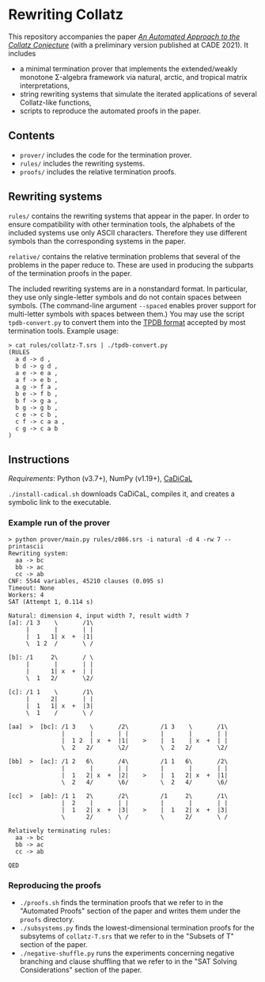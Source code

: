 # Rewriting Collatz
This repository accompanies the paper [*An Automated Approach to the Collatz Conjecture*](https://www.cs.cmu.edu/~eyolcu/research/rewriting-collatz.pdf) (with a preliminary version published at CADE 2021). It includes
- a minimal termination prover that implements the extended/weakly monotone Σ-algebra framework via natural, arctic, and tropical matrix interpretations,
- string rewriting systems that simulate the iterated applications of several Collatz-like functions,
- scripts to reproduce the automated proofs in the paper.

## Contents
- `prover/` includes the code for the termination prover.
- `rules/` includes the rewriting systems.
- `proofs/` includes the relative termination proofs.

## Rewriting systems
`rules/` contains the rewriting systems that appear in the paper. In order to ensure compatibility with other termination tools, the alphabets of the included systems use only ASCII characters. Therefore they use different symbols than the corresponding systems in the paper.

`relative/` contains the relative termination problems that several of the problems in the paper reduce to. These are used in producing the subparts of the termination proofs in the paper.

The included rewriting systems are in a nonstandard format. In particular, they use only single-letter symbols and do not contain spaces between symbols. (The command-line argument `--spaced` enables prover support for multi-letter symbols with spaces between them.) You may use the script `tpdb-convert.py` to convert them into the [TPDB format](https://www.lri.fr/~marche/tpdb/format.html) accepted by most termination tools. Example usage:
```
> cat rules/collatz-T.srs | ./tpdb-convert.py
(RULES
  a d -> d ,
  b d -> g d ,
  a e -> e a ,
  a f -> e b ,
  a g -> f a ,
  b e -> f b ,
  b f -> g a ,
  b g -> g b ,
  c e -> c b ,
  c f -> c a a ,
  c g -> c a b
)
```

## Instructions
*Requirements*: Python (v3.7+), NumPy (v1.19+), [CaDiCaL](https://github.com/arminbiere/cadical)

`./install-cadical.sh` downloads CaDiCaL, compiles it, and creates a symbolic link to the executable.

### Example run of the prover
```
> python prover/main.py rules/z086.srs -i natural -d 4 -rw 7 --printascii
Rewriting system:
  aa -> bc
  bb -> ac
  cc -> ab
CNF: 5544 variables, 45210 clauses (0.095 s)
Timeout: None
Workers: 4
SAT (Attempt 1, 0.114 s)

Natural: dimension 4, input width 7, result width 7
[a]: /1 3    \       /1\
     |       |       | |
     |  1   1| x  +  |1|
     \  1 2  /       \ /

[b]: /1     2\       / \
     |       |       | |
     |      1| x  +  | |
     \  1   2/       \2/

[c]: /1 1    \       /1\
     |      2|       | |
     |  1   1| x  +  |3|
     \  1    /       \ /

[aa]  >  [bc]: /1 3    \       /2\         /1 3    \       /1\
               |       |       | |         |       |       | |
               |  1 2  | x  +  |1|    >    |  1    | x  +  | |
               \  2   2/       \2/         \  2   2/       \2/

[bb]  >  [ac]: /1 2   6\       /4\         /1 1   6\       /2\
               |       |       | |         |       |       | |
               |  1   2| x  +  |2|    >    |  1   2| x  +  |1|
               \  2   4/       \6/         \  2   4/       \6/

[cc]  >  [ab]: /1 1   2\       /2\         /1     2\       /1\
               |  2    |       | |         |       |       | |
               |  1   2| x  +  |3|    >    |  1   2| x  +  |3|
               \      2/       \ /         \      2/       \ /

Relatively terminating rules:
  aa -> bc
  bb -> ac
  cc -> ab

QED
```

### Reproducing the proofs
- `./proofs.sh` finds the termination proofs that we refer to in the "Automated Proofs" section of the paper and writes them under the `proofs` directory.
- `./subsystems.py` finds the lowest-dimensional termination proofs for the subsytems of `collatz-T.srs` that we refer to in the "Subsets of T" section of the paper.
- `./negative-shuffle.py` runs the experiments concerning negative branching and clause shuffling that we refer to in the "SAT Solving Considerations" section of the paper.
